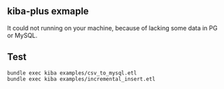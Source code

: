 kiba-plus exmaple
---

It could not running on your machine, because of lacking some data in PG or MySQL.

## Test

    bundle exec kiba examples/csv_to_mysql.etl
    bundle exec kiba examples/incremental_insert.etl
